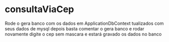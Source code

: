 # consultaViaCep
Rode o gera banco com os dados em ApplicationDbContext tualizados com seus dados de mysql
depois basta comentar o gera banco e rodar novamente 
digite o cep sem mascara e estará gravado os dados no banco 
